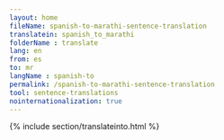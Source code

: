 ```yaml
---
layout: home
fileName: spanish-to-marathi-sentence-translation
translatein: spanish_to_marathi
folderName : translate
lang: en
from: es
to: mr
langName : spanish-to
permalink: /spanish-to-marathi-sentence-translation
tool: sentence-translations
nointernationalization: true
---
```

{% include section/translateinto.html %}
